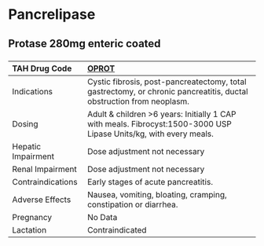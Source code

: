 # Pancrelipase

## Protase 280mg enteric coated

##### 

| TAH Drug Code      | [OPROT](https://www.tahsda.org.tw/drugs/hissearch.php?drug_code=OPROT)                                              |
|:-------------------|:--------------------------------------------------------------------------------------------------------------------|
| Indications        | Cystic fibrosis, post-pancreatectomy, total gastrectomy, or chronic pancreatitis, ductal obstruction from neoplasm. |
| Dosing             | Adult & children >6 years: Initially 1 CAP with meals. Fibrocyst:1500-3000 USP Lipase Units/kg, with every meals.   |
| Hepatic Impairment | Dose adjustment not necessary                                                                                       |
| Renal Impairment   | Dose adjustment not necessary                                                                                       |
| Contraindications  | Early stages of acute pancreatitis.                                                                                 |
| Adverse Effects    | Nausea, vomiting, bloating, cramping, constipation or diarrhea.                                                     |
| Pregnancy          | No Data                                                                                                             |
| Lactation          | Contraindicated                                                                                                     |


